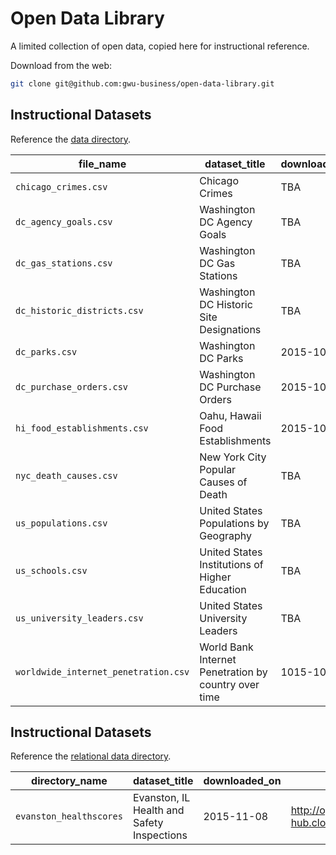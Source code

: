 # Open Data Library

A limited collection of open data,
 copied here for instructional reference.

Download from the web:

```` sh
git clone git@github.com:gwu-business/open-data-library.git
````

## Instructional Datasets

Reference the [data directory](/data).

file_name | dataset_title | downloaded_on | source_url | original_file_name
--- | --- | --- | --- | ---
`chicago_crimes.csv` | Chicago Crimes | TBA | TBA | TBA
`dc_agency_goals.csv` | Washington DC Agency Goals | TBA | TBA | TBA
`dc_gas_stations.csv` | Washington DC Gas Stations | TBA | TBA | TBA
`dc_historic_districts.csv` | Washington DC Historic Site Designations | TBA | TBA | TBA
`dc_parks.csv` | Washington DC Parks | 2015-10-05 | http://opendata.dc.gov/datasets/287eaa2ecbff4d699762bbc6795ffdca_9 | `DC_Parks.csv`
`dc_purchase_orders.csv` | Washington DC Purchase Orders | 2015-10-05 | http://opendata.dc.gov/datasets/f61f962c2ce84f2caa1919d425c8061d_0| `pass_FY2015_Feb.csv`
`hi_food_establishments.csv` | Oahu, Hawaii Food Establishments | 2015-10-31 | https://data.hawaii.gov/api/views/qkvm-skze/rows.csv?accessType=DOWNLOAD | `OAHU_Food_Establishments`
`nyc_death_causes.csv` | New York City Popular Causes of Death | TBA | TBA | TBA
`us_populations.csv` | United States Populations by Geography | TBA | TBA | TBA
`us_schools.csv` | United States Institutions of Higher Education | TBA | TBA | TBA
`us_university_leaders.csv` | United States University Leaders | TBA | TBA | TBA
`worldwide_internet_penetration.csv` | World Bank Internet Penetration by country over time | 1015-10-31 | http://databank.worldbank.org/data/reports.aspx?Id=3bdec3cd&Report_Name=Internet-%EF%BF%BCPenetration-over-time | `Internet Penetration over time_Data.csv`

## Instructional Datasets

Reference the [relational data directory](/relational-data).

directory_name | dataset_title | downloaded_on | source_url
--- | --- | --- | ---
`evanston_healthscores` | Evanston, IL Health and Safety Inspections | 2015-11-08 | http://opendata-hub.cloudapp.net/lives/yelp_evanston_healthscores.zip
